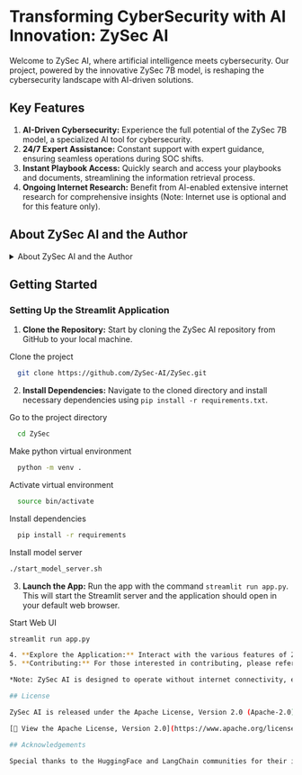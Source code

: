 # Transforming CyberSecurity with AI Innovation: ZySec AI

Welcome to ZySec AI, where artificial intelligence meets cybersecurity. Our project, powered by the innovative ZySec 7B model, is reshaping the cybersecurity landscape with AI-driven solutions.

## Key Features

1. **AI-Driven Cybersecurity:** Experience the full potential of the ZySec 7B model, a specialized AI tool for cybersecurity.
2. **24/7 Expert Assistance:** Constant support with expert guidance, ensuring seamless operations during SOC shifts.
3. **Instant Playbook Access:** Quickly search and access your playbooks and documents, streamlining the information retrieval process.
4. **Ongoing Internet Research:** Benefit from AI-enabled extensive internet research for comprehensive insights (Note: Internet use is optional and for this feature only).

## About ZySec AI and the Author

<details>
<summary>About ZySec AI and the Author</summary>

### About ZySec AI

ZySec AI leads the charge in integrating **Cyber Security with Artificial Intelligence**. Our vision is to transform how security professionals leverage technology. ZySec AI is more than just a tool; it is a holistic approach to enhancing security operations, merging AI's innovative power with the unique challenges of cybersecurity, while prioritizing privacy.

- [🔗 View Our Road Map](https://github.com/ZySec-AI/ZySec/blob/main/roadmap.md)
- [🔗 Explore the Project on GitHub](https://github.com/ZySec-AI/ZySec.git)
- [🔗 Contact Us](https://docs.google.com/forms/d/e/1FAIpQLSdkqIjQUoUOorsWXVzgQhJ-vbp1OpN1ZI0u3u8fK_o-UxII2w/viewform)

### ZySec 7B Model

**ZySec 7B**, the cornerstone of ZySec AI, is built on HuggingFace's Zephyr language model series. Custom-designed for cybersecurity, it offers an expert level of knowledge and insights. The model is extensively trained across more than 30 unique domains, ensuring its effectiveness and reliability in the cybersecurity field.

- [🔗 Checkout Model on HuggingFace](https://huggingface.co/aihub-app/ZySec-7B-v1)

### About the Author - Venkatesh Siddi

**Venkatesh Siddi** is a notable expert in cybersecurity, integrating **Artificial Intelligence and Machine Learning** into complex security challenges. His expertise extends to big data, cloud security, and innovative technology design.

- [🔗 Connect with Venkatesh on LinkedIn](https://www.linkedin.com/in/venkycs/)

</details>

## Getting Started

### Setting Up the Streamlit Application

1. **Clone the Repository:** Start by cloning the ZySec AI repository from GitHub to your local machine.

Clone the project

```bash
  git clone https://github.com/ZySec-AI/ZySec.git
```
2. **Install Dependencies:** Navigate to the cloned directory and install necessary dependencies using `pip install -r requirements.txt`.

Go to the project directory

```bash
  cd ZySec
```
Make python virtual environment

```bash
  python -m venv .
```

Activate virtual environment

```bash
  source bin/activate
```

Install dependencies

```bash
  pip install -r requirements
```
Install model server

```bash
./start_model_server.sh
```


3. **Launch the App:** Run the app with the command `streamlit run app.py`. This will start the Streamlit server and the application should open in your default web browser.

Start Web UI

```bash
streamlit run app.py

4. **Explore the Application:** Interact with the various features of ZySec AI through the Streamlit interface.
5. **Contributing:** For those interested in contributing, please refer to our contact page for more information.

*Note: ZySec AI is designed to operate without internet connectivity, ensuring complete privacy. The only exception is the optional internet research feature.*

## License

ZySec AI is released under the Apache License, Version 2.0 (Apache-2.0), a permissive open-source license. This license allows you to freely use, modify, distribute, and sell your own versions of this work, under the terms of the license.

[🔗 View the Apache License, Version 2.0](https://www.apache.org/licenses/LICENSE-2.0)

## Acknowledgements

Special thanks to the HuggingFace and LangChain communities for their inspiration and contributions to the field of AI and cybersecurity. Their pioneering work continues to inspire projects like ZySec AI.

